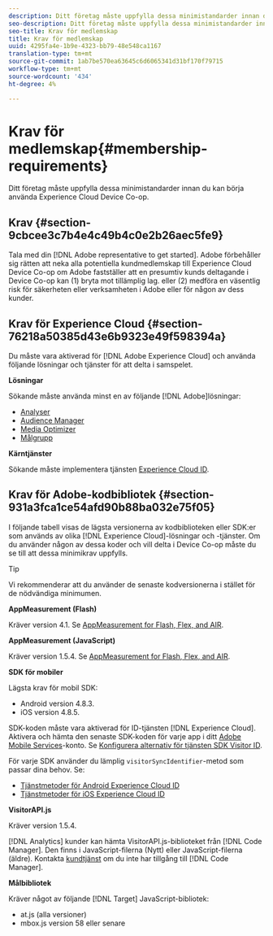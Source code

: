 ```yaml
---
description: Ditt företag måste uppfylla dessa minimistandarder innan du kan börja använda Experience Cloud Device Co-op.
seo-description: Ditt företag måste uppfylla dessa minimistandarder innan du kan börja använda Experience Cloud Device Co-op.
seo-title: Krav för medlemskap
title: Krav för medlemskap
uuid: 4295fa4e-1b9e-4323-bb79-48e548ca1167
translation-type: tm+mt
source-git-commit: 1ab7be570ea63645c6d6065341d31bf170f79715
workflow-type: tm+mt
source-wordcount: '434'
ht-degree: 4%

---
```



# Krav för medlemskap{#membership-requirements}

Ditt företag måste uppfylla dessa minimistandarder innan du kan börja använda Experience Cloud Device Co-op.

## Krav {#section-9cbcee3c7b4e4c49b4c0e2b26aec5fe9}

Tala med din [!DNL Adobe representative to get started]. Adobe förbehåller sig rätten att neka alla potentiella kundmedlemskap till Experience Cloud Device Co-op om Adobe fastställer att en presumtiv kunds deltagande i Device Co-op kan (1) bryta mot tillämplig lag. eller (2) medföra en väsentlig risk för säkerheten eller verksamheten i Adobe eller för någon av dess kunder.

## Krav för Experience Cloud {#section-76218a50385d43e6b9323e49f598394a}

Du måste vara aktiverad för [!DNL Adobe Experience Cloud] och använda följande lösningar och tjänster för att delta i samspelet.

**Lösningar**

Sökande måste använda minst en av följande [!DNL Adobe]lösningar:

* [Analyser](http://www.adobe.com/marketing-cloud/web-analytics.html)
* [Audience Manager](http://www.adobe.com/marketing-cloud/data-management-platform.html)
* [Media Optimizer](http://www.adobe.com/marketing-cloud/online-advertising-management.html)
* [Målgrupp](http://www.adobe.com/marketing-cloud/testing-targeting.html)

**Kärntjänster**

Sökande måste implementera tjänsten [Experience Cloud ID](https://docs.adobe.com/content/help/sv-SE/id-service/using/home.html).

## Krav för Adobe-kodbibliotek {#section-931a3fca1ce54afd90b88ba032e75f05}

I följande tabell visas de lägsta versionerna av kodbiblioteken eller SDK:er som används av olika [!DNL Experience Cloud]-lösningar och -tjänster. Om du använder någon av dessa koder och vill delta i Device Co-op måste du se till att dessa minimikrav uppfylls.

>[!TIP]
>
>Vi rekommenderar att du använder de senaste kodversionerna i stället för de nödvändiga minimumen.

**AppMeasurement (Flash)**

Kräver version 4.1. Se [AppMeasurement for Flash, Flex, and AIR](https://github.com/AdobeDocs/analytics-1.4-apis/blob/master/docs/data-insertion-api/index.md).

**AppMeasurement (JavaScript)**

Kräver version 1.5.4. Se [AppMeasurement for Flash, Flex, and AIR](https://docs.adobe.com/content/help/en/analytics/implementation/js/migrate-from-hcode.html).

**SDK för mobiler**

Lägsta krav för mobil SDK:

* Android version 4.8.3.
* iOS version 4.8.5.

SDK-koden måste vara aktiverad för ID-tjänsten [!DNL Experience Cloud]. Aktivera och hämta den senaste SDK-koden för varje app i ditt [Adobe Mobile Services](https://mobilemarketing.adobe.com/)-konto. Se [Konfigurera alternativ för tjänsten SDK Visitor ID](https://docs.adobe.com/content/help/en/mobile-services/using/manage-app-settings-ug/configuring-app/t-config-visitor.html).

För varje SDK använder du lämplig `visitorSyncIdentifier`-metod som passar dina behov. Se:

* [Tjänstmetoder för Android Experience Cloud ID](https://docs.adobe.com/content/help/en/mobile-services/android/experience-cloud-android/mcvid.html)
* [Tjänstmetoder för iOS Experience Cloud ID](https://docs.adobe.com/content/help/en/mobile-services/ios/exp-cloud-ios/mcvid.html)

**VisitorAPI.js**

Kräver version 1.5.4.

[!DNL Analytics] kunder kan hämta VisitorAPI.js-biblioteket från  [!DNL Code Manager]. Den finns i JavaScript-filerna (Nytt) eller JavaScript-filerna (äldre). Kontakta [kundtjänst](https://helpx.adobe.com/marketing-cloud/contact-support.html) om du inte har tillgång till [!DNL Code Manager].

**Målbibliotek**

Kräver något av följande [!DNL Target] JavaScript-bibliotek:

* at.js (alla versioner)
* mbox.js version 58 eller senare

